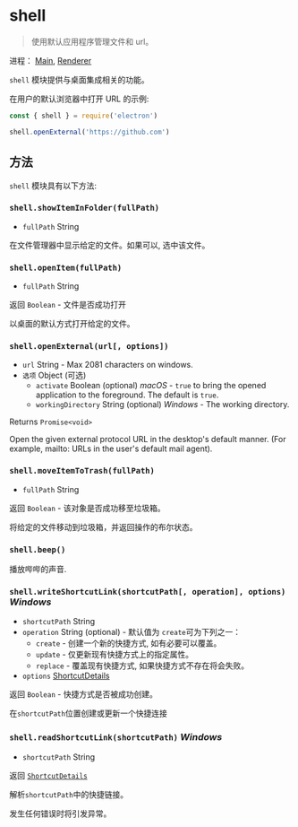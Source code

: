 # shell

> 使用默认应用程序管理文件和 url。

进程： [Main](../glossary.md#main-process), [Renderer](../glossary.md#renderer-process)

` shell ` 模块提供与桌面集成相关的功能。

在用户的默认浏览器中打开 URL 的示例:

```javascript
const { shell } = require('electron')

shell.openExternal('https://github.com')
```

## 方法

` shell ` 模块具有以下方法:

### `shell.showItemInFolder(fullPath)`

* `fullPath` String

在文件管理器中显示给定的文件。如果可以, 选中该文件。

### `shell.openItem(fullPath)`

* `fullPath` String

返回 `Boolean` - 文件是否成功打开

以桌面的默认方式打开给定的文件。

### `shell.openExternal(url[, options])`

* `url` String - Max 2081 characters on windows.
* `选项` Object (可选) 
  * `activate` Boolean (optional) *macOS* - `true` to bring the opened application to the foreground. The default is `true`.
  * `workingDirectory` String (optional) *Windows* - The working directory.

Returns `Promise<void>`

Open the given external protocol URL in the desktop's default manner. (For example, mailto: URLs in the user's default mail agent).

### `shell.moveItemToTrash(fullPath)`

* `fullPath` String

返回 `Boolean` - 该对象是否成功移至垃圾箱。

将给定的文件移动到垃圾箱，并返回操作的布尔状态。

### `shell.beep()`

播放哔哔的声音.

### `shell.writeShortcutLink(shortcutPath[, operation], options)` *Windows*

* `shortcutPath` String
* `operation` String (optional) - 默认值为 `create`可为下列之一： 
  * `create` - 创建一个新的快捷方式, 如有必要可以覆盖。
  * `update` - 仅更新现有快捷方式上的指定属性。
  * `replace` - 覆盖现有快捷方式, 如果快捷方式不存在将会失败。
* `options` [ShortcutDetails](structures/shortcut-details.md)

返回 `Boolean` - 快捷方式是否被成功创建。

在`shortcutPath`位置创建或更新一个快捷连接

### `shell.readShortcutLink(shortcutPath)` *Windows*

* `shortcutPath` String

返回 [`ShortcutDetails`](structures/shortcut-details.md)

解析`shortcutPath`中的快捷链接。

发生任何错误时将引发异常。